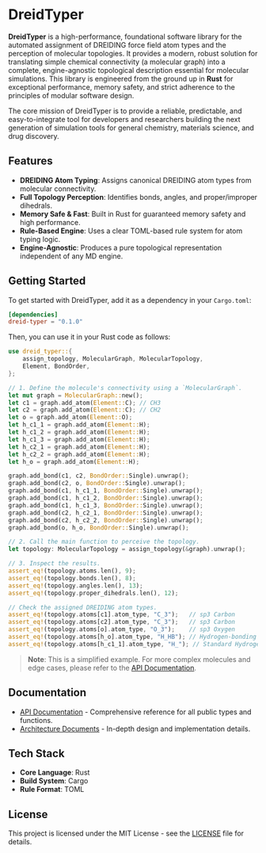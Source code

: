 # DreidTyper

**DreidTyper** is a high-performance, foundational software library for the automated assignment of DREIDING force field atom types and the perception of molecular topologies. It provides a modern, robust solution for translating simple chemical connectivity (a molecular graph) into a complete, engine-agnostic topological description essential for molecular simulations. This library is engineered from the ground up in **Rust** for exceptional performance, memory safety, and strict adherence to the principles of modular software design.

The core mission of DreidTyper is to provide a reliable, predictable, and easy-to-integrate tool for developers and researchers building the next generation of simulation tools for general chemistry, materials science, and drug discovery.

## Features

- **DREIDING Atom Typing**: Assigns canonical DREIDING atom types from molecular connectivity.
- **Full Topology Perception**: Identifies bonds, angles, and proper/improper dihedrals.
- **Memory Safe & Fast**: Built in Rust for guaranteed memory safety and high performance.
- **Rule-Based Engine**: Uses a clear TOML-based rule system for atom typing logic.
- **Engine-Agnostic**: Produces a pure topological representation independent of any MD engine.

## Getting Started

To get started with DreidTyper, add it as a dependency in your `Cargo.toml`:

```toml
[dependencies]
dreid-typer = "0.1.0"
```

Then, you can use it in your Rust code as follows:

```rust
use dreid_typer::{
    assign_topology, MolecularGraph, MolecularTopology,
    Element, BondOrder,
};

// 1. Define the molecule's connectivity using a `MolecularGraph`.
let mut graph = MolecularGraph::new();
let c1 = graph.add_atom(Element::C); // CH3
let c2 = graph.add_atom(Element::C); // CH2
let o = graph.add_atom(Element::O);
let h_c1_1 = graph.add_atom(Element::H);
let h_c1_2 = graph.add_atom(Element::H);
let h_c1_3 = graph.add_atom(Element::H);
let h_c2_1 = graph.add_atom(Element::H);
let h_c2_2 = graph.add_atom(Element::H);
let h_o = graph.add_atom(Element::H);

graph.add_bond(c1, c2, BondOrder::Single).unwrap();
graph.add_bond(c2, o, BondOrder::Single).unwrap();
graph.add_bond(c1, h_c1_1, BondOrder::Single).unwrap();
graph.add_bond(c1, h_c1_2, BondOrder::Single).unwrap();
graph.add_bond(c1, h_c1_3, BondOrder::Single).unwrap();
graph.add_bond(c2, h_c2_1, BondOrder::Single).unwrap();
graph.add_bond(c2, h_c2_2, BondOrder::Single).unwrap();
graph.add_bond(o, h_o, BondOrder::Single).unwrap();

// 2. Call the main function to perceive the topology.
let topology: MolecularTopology = assign_topology(&graph).unwrap();

// 3. Inspect the results.
assert_eq!(topology.atoms.len(), 9);
assert_eq!(topology.bonds.len(), 8);
assert_eq!(topology.angles.len(), 13);
assert_eq!(topology.proper_dihedrals.len(), 12);

// Check the assigned DREIDING atom types.
assert_eq!(topology.atoms[c1].atom_type, "C_3");   // sp3 Carbon
assert_eq!(topology.atoms[c2].atom_type, "C_3");   // sp3 Carbon
assert_eq!(topology.atoms[o].atom_type, "O_3");    // sp3 Oxygen
assert_eq!(topology.atoms[h_o].atom_type, "H_HB"); // Hydrogen-bonding Hydrogen
assert_eq!(topology.atoms[h_c1_1].atom_type, "H_"); // Standard Hydrogen
```

> **Note**: This is a simplified example. For more complex molecules and edge cases, please refer to the [API Documentation](https://docs.rs/dreid-typer).

## Documentation

- [API Documentation](https://docs.rs/dreid-typer) - Comprehensive reference for all public types and functions.
- [Architecture Documents](docs/ARCHITECTURE.md) - In-depth design and implementation details.

## Tech Stack

- **Core Language**: Rust
- **Build System**: Cargo
- **Rule Format**: TOML

## License

This project is licensed under the MIT License - see the [LICENSE](LICENSE) file for details.
